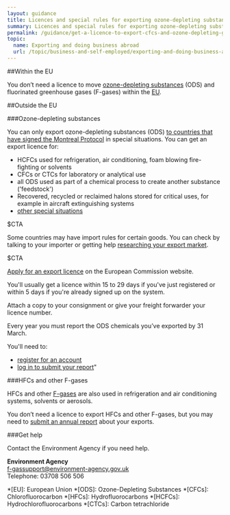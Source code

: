 ```yaml
---
layout: guidance
title: Licences and special rules for exporting ozone-depleting substances and F-gases
summary: Licences and special rules for exporting ozone-depleting substances and F-gases.
permalink: /guidance/get-a-licence-to-export-cfcs-and-ozone-depleting-gases.html
topic:
  name: Exporting and doing business abroad
  url: /topic/business-and-self-employed/exporting-and-doing-business-abroad.html
---
```

##Within the EU

You don’t need a licence to move [ozone-depleting substances](http://eur-lex.europa.eu/legal-content/en/TXT/?uri=CELEX%3A32009R1005#d1e32-19-1) (ODS) and fluorinated greenhouse gases (F-gases) within the [EU](https://www.gov.uk/eu-eea).

##Outside the EU

###Ozone-depleting substances

You can only export ozone-depleting substances (ODS) [to countries that have signed the Montreal Protocol](http://ozone.unep.org/en/article-5-parties-status) in special situations. You can get an export licence for:

- HCFCs used for refrigeration, air conditioning, foam blowing fire-fighting or solvents 
- CFCs or CTCs for laboratory or analytical use
- all ODS used as part of a chemical process to create another substance ('feedstock')
- Recovered, recycled or reclaimed halons stored for critical uses, for example in aircraft extinguishing systems
- [other special situations](https://circabc.europa.eu/sd/a/6e32df10-ab7d-4bc0-83e1-ae3ef90cc45e/0%20General%20Informaton%20manual%20EN%20v1.0)

$CTA

Some countries may have import rules for certain goods. You can check by talking to your importer or getting help [researching your export market](https://govuk-import-export.herokuapp.com/answer/choosing-export-market-ukti-experimental-sg.html).

$CTA

[Apply for an export licence](http://ec.europa.eu/clima/policies/ozone/ods/) on the European Commission website.

You'll usually get a licence within 15 to 29 days if you've just registered or within 5 days if you're already signed up on the system.

Attach a copy to your consignment or give your freight forwarder your licence number.

Every year you must report the ODS chemicals you’ve exported by 31 March.

You'll need to:

- [register for an account](https://bdr.eionet.europa.eu/registry/self_register)
- [log in to submit your report](https://bdr.eionet.europa.eu/acl_users/cookie_auth/login_form?came_from=/)"

###HFCs and other F-gases

HFCs and other [F-gases](https://www.gov.uk/government/collections/eu-f-gas-regulation-guidance-for-users-producers-and-traders#regulated-gases-and-supporting-guidance) are also used in refrigeration and air conditioning systems, solvents or aerosols.

You don’t need a licence to export HFCs and other F-gases, but you may need to [submit an annual report](https://www.gov.uk/guidance/f-gas-exporters-record-keeping-and-reporting-requirements) about your exports.

###Get help

Contact the Environment Agency if you need help.


**Environment Agency**  
[f-gassupport@environment-agency.gov.uk](mailto:f-gassupport@environment-agency.gov.uk)  
Telephone: 03708 506 506



*[EU]: European Union
*[ODS]: Ozone-Depleting Substances
*[CFCs]: Chlorofluorocarbon
*[HFCs]: Hydrofluorocarbons
*[HCFCs]: Hydrochlorofluorocarbons
*[CTCs]: Carbon tetrachloride

